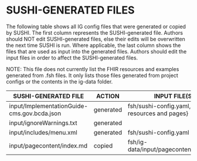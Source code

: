 # SUSHI-GENERATED FILES #

The following table shows all IG config files that were generated or copied by SUSHI.  The first column
represents the SUSHI-generated file. Authors should NOT edit SUSHI-generated files, else their edits will
be overwritten the next time SUSHI is run. Where applicable, the last column shows the files that are used
as input into the generated files. Authors should edit the input files in order to affect the SUSHI-generated
files.

NOTE: This file does not currently list the FHIR resources and examples generated from .fsh files. It only
lists those files generated from project configs or the contents in the ig-data folder.

| SUSHI-GENERATED FILE                        | ACTION    | INPUT FILE(S)                                          |
| ------------------------------------------- | --------- | ------------------------------------------------------ |
| input/ImplementationGuide-cms.gov.bcda.json | generated | fsh/sushi-config.yaml, {all input resources and pages} |
| input/ignoreWarnings.txt                    | generated |                                                        |
| input/includes/menu.xml                     | generated | fsh/sushi-config.yaml                                  |
| input/pagecontent/index.md                  | copied    | fsh/ig-data/input/pagecontent/index.md                 |